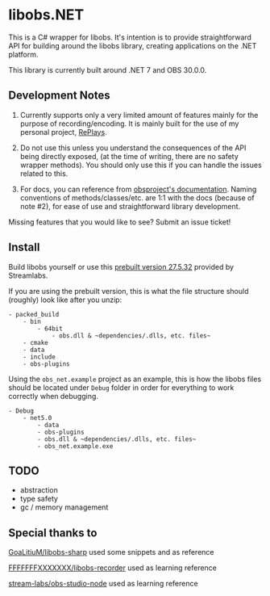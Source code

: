 # libobs.NET
This is a C# wrapper for libobs. It's intention is to provide straightforward API for building around the libobs library, creating applications on the .NET platform.

This library is currently built around .NET 7 and OBS 30.0.0.

## Development Notes
1. Currently supports only a very limited amount of features mainly for the purpose of recording/encoding. It is mainly built for the use of my personal project, [RePlays](https://github.com/lulzsun/RePlays).

2. Do not use this unless you understand the consequences of the API being directly exposed, (at the time of writing, there are no safety wrapper methods). You should only use this if you can handle the issues related to this.

3. For docs, you can reference from [obsproject's documentation](https://obsproject.com/docs/index.html). Naming conventions of methods/classes/etc. are 1:1 with the docs (because of note #2), for ease of use and straightforward library development.

Missing features that you would like to see? Submit an issue ticket!

## Install
Build libobs yourself or use this [prebuilt version 27.5.32](https://obsstudios3.streamlabs.com/libobs-windows64-release-27.5.32.7z) provided by Streamlabs.

If you are using the prebuilt version, this is what the file structure should (roughly) look like after you unzip:
```
- packed_build
    - bin
        - 64bit
            - obs.dll & ~dependencies/.dlls, etc. files~
    - cmake
    - data
    - include
    - obs-plugins
```

Using the `obs_net.example` project as an example, this is how the libobs files should be located under `Debug` folder in order for everything to work correctly when debugging.

```
- Debug
    - net5.0
        - data
        - obs-plugins
        - obs.dll & ~dependencies/.dlls, etc. files~
        - obs_net.example.exe
```

## TODO
- abstraction 
- type safety
- gc / memory management

## Special thanks to
[GoaLitiuM/libobs-sharp](https://github.com/GoaLitiuM/libobs-sharp) used some snippets and as reference

[FFFFFFFXXXXXXX/libobs-recorder](https://github.com/FFFFFFFXXXXXXX/libobs-recorder) used as learning reference

[stream-labs/obs-studio-node](https://github.com/stream-labs/obs-studio-node) used as learning reference
